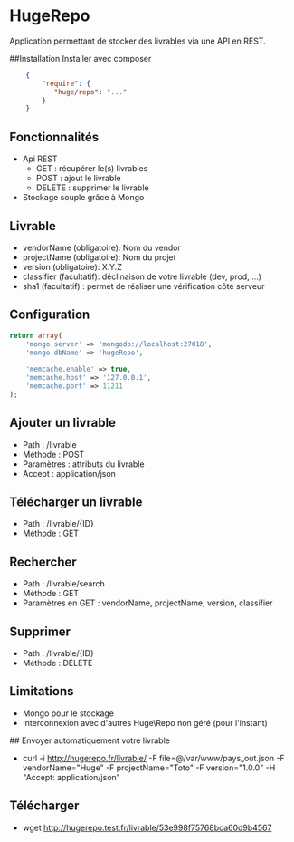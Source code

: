HugeRepo
========

Application permettant de stocker des livrables via une API en REST.


##Installation
Installer avec composer
``` json
    {
        "require": {
           "huge/repo": "..."
        }
    }
```

## Fonctionnalités
 * Api REST 
    * GET : récupérer le(s) livrables
    * POST : ajout le livrable
    * DELETE : supprimer le livrable
 * Stockage souple grâce à Mongo
 
## Livrable
  * vendorName (obligatoire): Nom du vendor
  * projectName (obligatoire): Nom du projet
  * version (obligatoire): X.Y.Z
  * classifier (facultatif): déclinaison de votre livrable (dev, prod, ...)
  * sha1 (facultatif) : permet de réaliser une vérification côté serveur

## Configuration
```php
return array(
    'mongo.server' => 'mongodb://localhost:27018',
    'mongo.dbName' => 'hugeRepo',
    
    'memcache.enable' => true,
    'memcache.host' => '127.0.0.1',
    'memcache.port' => 11211
);
```
## Ajouter un livrable
 * Path : /livrable
 * Méthode : POST
 * Paramètres : attributs du livrable
 * Accept : application/json
 
## Télécharger un livrable
 * Path : /livrable/{ID}
 * Méthode : GET

## Rechercher
 * Path : /livrable/search
 * Méthode : GET
 * Paramètres en GET : vendorName, projectName, version, classifier
 
## Supprimer
 * Path : /livrable/{ID}
 * Méthode : DELETE
 
## Limitations
 * Mongo pour le stockage
 * Interconnexion avec d'autres Huge\Repo non géré (pour l'instant)

## Envoyer automatiquement votre livrable
 * curl -i http://hugerepo.fr/livrable/ -F file=@/var/www/pays_out.json -F vendorName="Huge" -F projectName="Toto" -F version="1.0.0" -H "Accept: application/json"

## Télécharger
 * wget http://hugerepo.test.fr/livrable/53e998f75768bca60d9b4567


